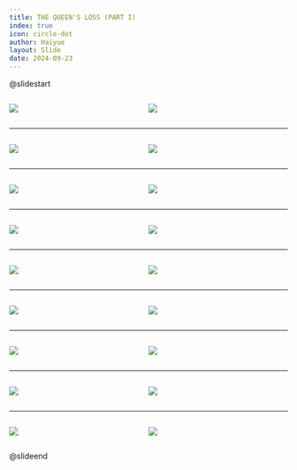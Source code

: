 ```yaml
---
title: THE QUEEN'S LOSS (PART I)
index: true
icon: circle-dot
author: Haiyue
layout: Slide
date: 2024-09-23
---
```

 
@slidestart

<div style="display:flex">
<div style="flex:1">

![](/reading/english/Level-Z/THE%20QUEEN'S%20LOSS%20(PART%20I)/001.webp)
</div>
<div style="flex:1">

![](/reading/english/Level-Z/THE%20QUEEN'S%20LOSS%20(PART%20I)/002.webp)
</div>
</div>

---

<div style="display:flex">
<div style="flex:1">

![](/reading/english/Level-Z/THE%20QUEEN'S%20LOSS%20(PART%20I)/003.webp)
</div>
<div style="flex:1">

![](/reading/english/Level-Z/THE%20QUEEN'S%20LOSS%20(PART%20I)/004.webp)
</div>
</div>

---

<div style="display:flex">
<div style="flex:1">

![](/reading/english/Level-Z/THE%20QUEEN'S%20LOSS%20(PART%20I)/005.webp)
</div>
<div style="flex:1">

![](/reading/english/Level-Z/THE%20QUEEN'S%20LOSS%20(PART%20I)/006.webp)
</div>
</div>

---

<div style="display:flex">
<div style="flex:1">

![](/reading/english/Level-Z/THE%20QUEEN'S%20LOSS%20(PART%20I)/007.webp)
</div>
<div style="flex:1">

![](/reading/english/Level-Z/THE%20QUEEN'S%20LOSS%20(PART%20I)/008.webp)
</div>
</div>

---

<div style="display:flex">
<div style="flex:1">

![](/reading/english/Level-Z/THE%20QUEEN'S%20LOSS%20(PART%20I)/009.webp)
</div>
<div style="flex:1">

![](/reading/english/Level-Z/THE%20QUEEN'S%20LOSS%20(PART%20I)/010.webp)
</div>
</div>

---

<div style="display:flex">
<div style="flex:1">

![](/reading/english/Level-Z/THE%20QUEEN'S%20LOSS%20(PART%20I)/011.webp)
</div>
<div style="flex:1">

![](/reading/english/Level-Z/THE%20QUEEN'S%20LOSS%20(PART%20I)/012.webp)
</div>
</div>

---

<div style="display:flex">
<div style="flex:1">

![](/reading/english/Level-Z/THE%20QUEEN'S%20LOSS%20(PART%20I)/013.webp)
</div>
<div style="flex:1">

![](/reading/english/Level-Z/THE%20QUEEN'S%20LOSS%20(PART%20I)/014.webp)
</div>
</div>

---

<div style="display:flex">
<div style="flex:1">

![](/reading/english/Level-Z/THE%20QUEEN'S%20LOSS%20(PART%20I)/015.webp)
</div>
<div style="flex:1">

![](/reading/english/Level-Z/THE%20QUEEN'S%20LOSS%20(PART%20I)/016.webp)
</div>
</div>

---

<div style="display:flex">
<div style="flex:1">

![](/reading/english/Level-Z/THE%20QUEEN'S%20LOSS%20(PART%20I)/017.webp)
</div>
<div style="flex:1">

![](/reading/english/Level-Z/THE%20QUEEN'S%20LOSS%20(PART%20I)/018.webp)
</div>
</div>

@slideend